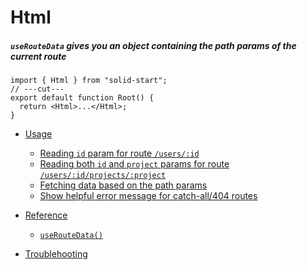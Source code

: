 # Html

##### `useRouteData` gives you an object containing the path params of the current route

<div class="text-xl">

```tsx twoslash
import { Html } from "solid-start";
// ---cut---
export default function Root() {
  return <Html>...</Html>;
}
```

</div>

- [Usage](#usage)

  - [Reading `id` param for route `/users/:id`](#accessing-id-param-for-route-users-id)
  - [Reading both `id` and `project` params for route `/users/:id/projects/:project`](#accessing-id-param-for-route-users-id)
  - [Fetching data based on the path params](#example)
  - [Show helpful error message for catch-all/404 routes](#example)

- [Reference](#reference)

  - [`useRouteData()`](#hello-world)

- [Troublehooting](#troublehooting)
